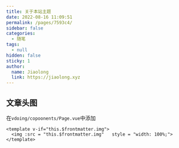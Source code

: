 ```yaml
---
title: 关于本站主题
date: 2022-08-16 11:09:51
permalink: /pages/7593c4/
sidebar: false
categories: 
  - 随笔
tags: 
  - null
hidden: false
sticky: 1
author: 
  name: Jiaolong
  link: https://jiaolong.xyz
---
```


## 文章头图
在`vdoing/copoonents/Page.vue`中添加
``` vue
<template v-if="this.$frontmatter.img">
  <img :src = "this.$frontmatter.img"   style = "width: 100%;">
</template>
```
